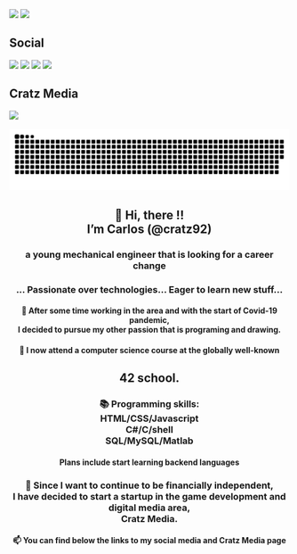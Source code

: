 <!---
cratz92/cratz92 is a ✨ special ✨ repository because its `README.md` (this file) appears on your GitHub profile.
You can click the Preview link to take a look at your changes.
--->

<div>
  <img height="180em" src="https://github-readme-stats.vercel.app/api?username=cratz92&show_icons=true&count_private=true"/>
  <img height="180em" src="https://github-readme-stats.vercel.app/api/top-langs/?username=cratz92&layout=compact"/>
</div>

<div>
  <h2>Social</h2>
  <a href="https://www.instagram.com/caacaa92" target="_blank"><img src="https://img.shields.io/badge/Instagram-E4405F?style=for-the-badge&logo=instagram&logoColor=white" target="_blank"></a>
  <a href="https://www.linkedin.com/in/carlos-leal-0a739968" target="_blank"><img src="https://img.shields.io/badge/LinkedIn-0077B5?style=for-the-badge&logo=linkedin&logoColor=white" target="_blank"></a>
  <a href="https://twitter.com/caacaa92" target="_blank"><img src="https://img.shields.io/badge/Twitter-1DA1F2?style=for-the-badge&logo=twitter&logoColor=white" target="_blank"></a>
  <a href="https://www.facebook.com/cratz92" target="_blank"><img src="https://img.shields.io/badge/Facebook-1877F2?style=for-the-badge&logo=facebook&logoColor=white" target="_blank"></a>
</div>

<div>
  <h2>Cratz Media</h2>
  <a href="https://www.instagram.com/cratz_media/" target="_blank"><img src="https://img.shields.io/badge/Instagram-E4405F?style=for-the-badge&logo=instagram&logoColor=white" target="_blank"></a>
</div>


 ![Snake animation](https://github.com/cratz92/cratz92/blob/output/github-contribution-grid-snake.svg)


<div align="center">
  
  
<h2>👋 Hi, there !!<br>I’m Carlos (@cratz92)<br><h3>a young mechanical engineer that is looking for a career change</h3></h2>

<h3> ... Passionate over technologies...  Eager to learn new stuff... </h3>



<h4>👀 After some time working in the area and with the start of Covid-19 pandemic,<br>I decided to pursue my other passion that is programing and drawing.</h4>



<h4>🌱 I now attend a computer science course at the globally well-known<h2>42 school.</h2></h4>



<h3>📚 Programming skills:<br> HTML/CSS/Javascript <br> C#/C/shell <br> SQL/MySQL/Matlab <br><h4> Plans include start learning backend languages</h4> </h3>



<h3>💸 Since I want to continue to be financially independent,<br> I have decided to start a startup in the game development and digital media area,<br> Cratz Media. </h3>



<h4>📫 You can find below the links to my social media and Cratz Media page</h4>

</div>
